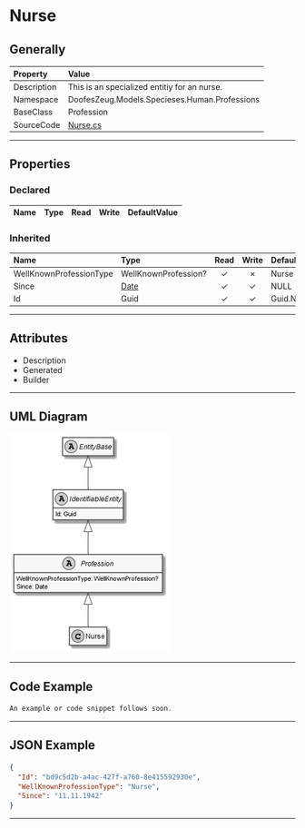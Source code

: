 ﻿# Nurse

## Generally

|Property|Value|
|:-|:-|
|Description|This is an specialized entitiy for an nurse.|
|Namespace|DoofesZeug.Models.Specieses.Human.Professions|
|BaseClass|Profession|
|SourceCode|[Nurse.cs](../../../../DoofesZeug.Library/Src/Models/Specieses/Human/Professions/Nurse.cs)|

---

## Properties

### Declared

|Name|Type|Read|Write|DefaultValue|
|:---|:---|:--:|:---:|:-----------|

### Inherited

|Name|Type|Read|Write|DefaultValue|
|:---|:---|:--:|:---:|:-----------|
|WellKnownProfessionType|WellKnownProfession?|&#x2713;|&#x2717;|Nurse|
|Since|[Date](../../Models/DoofesZeug.Models.DateAndTime/Date.md)|&#x2713;|&#x2713;|NULL|
|Id|Guid|&#x2713;|&#x2713;|Guid.NewGuid()|

---

## Attributes

- Description
- Generated
- Builder

---

## UML Diagram

![Nurse.png](./Nurse.png "Nurse")

---

## Code Example

```cs
An example or code snippet follows soon.
```

---

## JSON Example

```json
{
  "Id": "bd9c5d2b-a4ac-427f-a760-8e415592930e",
  "WellKnownProfessionType": "Nurse",
  "Since": "11.11.1942"
}
```

---

